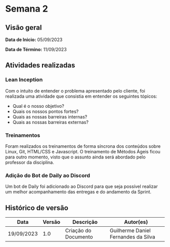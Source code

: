 # Semana 2
## Visão geral
**Data de Inicio:** 05/09/2023

**Data de Término:** 11/09/2023

## Atividades realizadas

### Lean Inception

Com o intuito de entender o problema apresentado pelo cliente, foi realizada uma atividade que consistia em entender os seguintes tópicos:

- Qual é o nosso objetivo?
- Quais os nossos pontos fortes?
- Quais as nossas barreiras internas?
- Quais as nossas barreiras externas?

### Treinamentos

Foram realizados os treinamentos de forma síncrona dos conteúdos sobre Linux, Git, HTML/CSS e Javascript. O treinamento de Métodos Ágeis ficou para outro momento, visto que o assunto ainda será abordado pelo professor da disciplina. 

### Adição do Bot de Daily ao Discord

Um bot de Daily foi adicionado ao Discord para que seja possível realizar um melhor acompanhamento das entregas e do andamento da Sprint.

## Histórico de versão
| Data | Versão | Descrição | Autor(es) |
| ---- | ---- | ---- | ---- |
| 19/09/2023 | 1.0 | Criação do Documento | Guilherme Daniel Fernandes da Silva |
